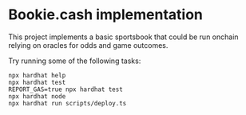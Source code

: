 # Bookie.cash implementation

This project implements a basic sportsbook that could be run onchain relying on oracles for odds and game outcomes.

Try running some of the following tasks:

```shell
npx hardhat help
npx hardhat test
REPORT_GAS=true npx hardhat test
npx hardhat node
npx hardhat run scripts/deploy.ts
```
